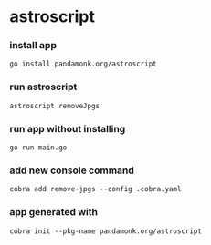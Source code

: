 # astroscript

### install app

`go install pandamonk.org/astroscript`

### run astroscript

`astroscript removeJpgs`

### run app without installing

`go run main.go`

### add new console command

`cobra add remove-jpgs --config .cobra.yaml`

### app generated with

`cobra init --pkg-name pandamonk.org/astroscript`

